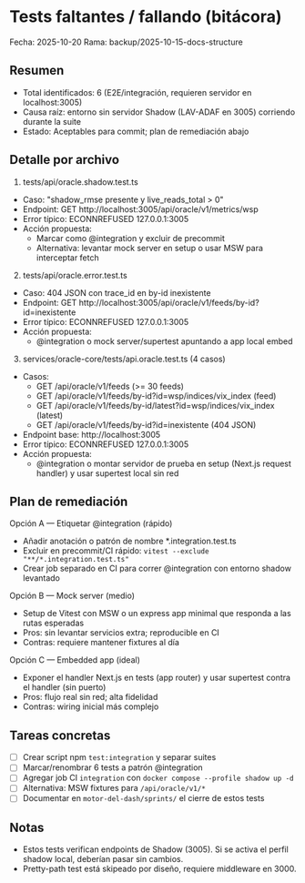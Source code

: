 # Tests faltantes / fallando (bitácora)

Fecha: 2025-10-20
Rama: backup/2025-10-15-docs-structure

## Resumen
- Total identificados: 6 (E2E/integración, requieren servidor en localhost:3005)
- Causa raíz: entorno sin servidor Shadow (LAV-ADAF en 3005) corriendo durante la suite
- Estado: Aceptables para commit; plan de remediación abajo

## Detalle por archivo

1) tests/api/oracle.shadow.test.ts
- Caso: "shadow_rmse presente y live_reads_total > 0"
- Endpoint: GET http://localhost:3005/api/oracle/v1/metrics/wsp
- Error típico: ECONNREFUSED 127.0.0.1:3005
- Acción propuesta:
  - Marcar como @integration y excluir de precommit
  - Alternativa: levantar mock server en setup o usar MSW para interceptar fetch

2) tests/api/oracle.error.test.ts
- Caso: 404 JSON con trace_id en by-id inexistente
- Endpoint: GET http://localhost:3005/api/oracle/v1/feeds/by-id?id=inexistente
- Error típico: ECONNREFUSED 127.0.0.1:3005
- Acción propuesta:
  - @integration o mock server/supertest apuntando a app local embed

3) services/oracle-core/tests/api.oracle.test.ts (4 casos)
- Casos:
  - GET /api/oracle/v1/feeds (>= 30 feeds)
  - GET /api/oracle/v1/feeds/by-id?id=wsp/indices/vix_index (feed)
  - GET /api/oracle/v1/feeds/by-id/latest?id=wsp/indices/vix_index (latest)
  - GET /api/oracle/v1/feeds/by-id?id=inexistente (404 JSON)
- Endpoint base: http://localhost:3005
- Error típico: ECONNREFUSED 127.0.0.1:3005
- Acción propuesta:
  - @integration o montar servidor de prueba en setup (Next.js request handler) y usar supertest local sin red

## Plan de remediación

Opción A — Etiquetar @integration (rápido)
- Añadir anotación o patrón de nombre *.integration.test.ts
- Excluir en precommit/CI rápido: `vitest --exclude "**/*.integration.test.ts"`
- Crear job separado en CI para correr @integration con entorno shadow levantado

Opción B — Mock server (medio)
- Setup de Vitest con MSW o un express app minimal que responda a las rutas esperadas
- Pros: sin levantar servicios extra; reproducible en CI
- Contras: requiere mantener fixtures al día

Opción C — Embedded app (ideal)
- Exponer el handler Next.js en tests (app router) y usar supertest contra el handler (sin puerto)
- Pros: flujo real sin red; alta fidelidad
- Contras: wiring inicial más complejo

## Tareas concretas
- [ ] Crear script npm `test:integration` y separar suites
- [ ] Marcar/renombrar 6 tests a patrón @integration
- [ ] Agregar job CI `integration` con `docker compose --profile shadow up -d`
- [ ] Alternativa: MSW fixtures para `/api/oracle/v1/*`
- [ ] Documentar en `motor-del-dash/sprints/` el cierre de estos tests

## Notas
- Estos tests verifican endpoints de Shadow (3005). Si se activa el perfil shadow local, deberían pasar sin cambios.
- Pretty-path test está skipeado por diseño, requiere middleware en 3000.
